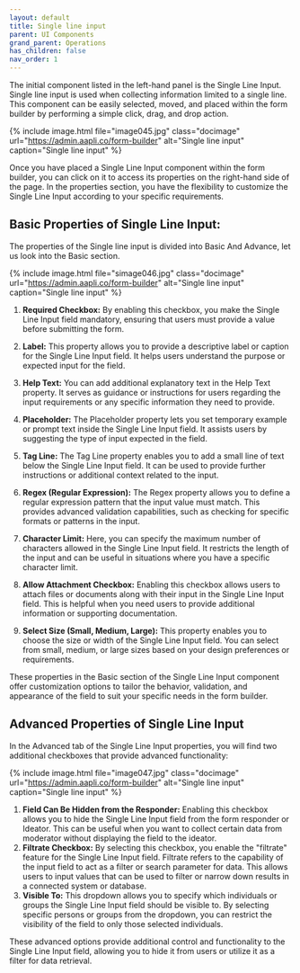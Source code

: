 ```yaml
---
layout: default
title: Single line input 
parent: UI Components
grand_parent: Operations
has_children: false
nav_order: 1
---
```

The initial component listed in the left-hand panel is the Single Line Input. Single line input is used when collecting information limited to a single line. This component can be easily selected, moved, and placed within the form builder by performing a simple click, drag, and drop action.

{% include image.html file="image045.jpg" class="docimage" url="https://admin.aapli.co/form-builder" alt="Single line input" caption="Single line input" %}

Once you have placed a Single Line Input component within the form builder, you can click on it to access its properties on the right-hand side of the page. In the properties section, you have the flexibility to customize the Single Line Input according to your specific requirements.

## Basic Properties of Single Line Input: 
The properties of the Single line input is divided into Basic And Advance, let us look into the Basic section.

{% include image.html file="simage046.jpg" class="docimage" url="https://admin.aapli.co/form-builder" alt="Single line input" caption="Single line input" %}

1. **Required Checkbox:** By enabling this checkbox, you make the Single Line Input field mandatory, ensuring that users must provide a value before submitting the form.
2. **Label:** This property allows you to provide a descriptive label or caption for the Single Line Input field. It helps users understand the purpose or expected input for the field.
3. **Help Text:** You can add additional explanatory text in the Help Text property. It serves as guidance or instructions for users regarding the input requirements or any specific information they need to provide.
4. **Placeholder:** The Placeholder property lets you set temporary example or prompt text inside the Single Line Input field. It assists users by suggesting the type of input expected in the field.
5. **Tag Line:** The Tag Line property enables you to add a small line of text below the Single Line Input field. It can be used to provide further instructions or additional context related to the input.

6. **Regex (Regular Expression):** The Regex property allows you to define a regular expression pattern that the input value must match. This provides advanced validation capabilities, such as checking for specific formats or patterns in the input.
7. **Character Limit:** Here, you can specify the maximum number of characters allowed in the Single Line Input field. It restricts the length of the input and can be useful in situations where you have a specific character limit.
8. **Allow Attachment Checkbox:** Enabling this checkbox allows users to attach files or documents along with their input in the Single Line Input field. This is helpful when you need users to provide additional information or supporting documentation.
9. **Select Size (Small, Medium, Large):** This property enables you to choose the size or width of the Single Line Input field. You can select from small, medium, or large sizes based on your design preferences or requirements.

These properties in the Basic section of the Single Line Input component offer customization options to tailor the behavior, validation, and appearance of the field to suit your specific needs in the form builder.

## Advanced Properties of Single Line Input
In the Advanced tab of the Single Line Input properties, you will find two additional checkboxes that provide advanced functionality:

{% include image.html file="image047.jpg" class="docimage" url="https://admin.aapli.co/form-builder" alt="Single line input" caption="Single line input" %}

1. **Field Can Be Hidden from the Responder:** Enabling this checkbox allows you to hide the Single Line Input field from the form responder or Ideator. This can be useful when you want to collect certain data from moderator without displaying the field to the ideator. 
2. **Filtrate Checkbox:** By selecting this checkbox, you enable the "filtrate" feature for the Single Line Input field. Filtrate refers to the capability of the input field to act as a filter or search parameter for data. This allows users to input values that can be used to filter or narrow down results in a connected system or database.
3. **Visible To:** This dropdown allows you to specify which individuals or groups the Single Line Input field should be visible to. By selecting specific persons or groups from the dropdown, you can restrict the visibility of the field to only those selected individuals.

These advanced options provide additional control and functionality to the Single Line Input field, allowing you to hide it from users or utilize it as a filter for data retrieval.
